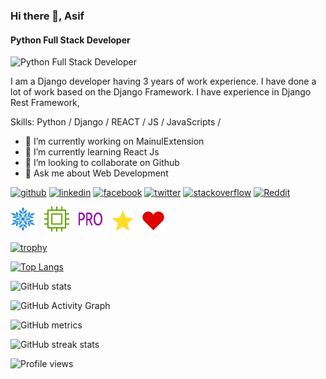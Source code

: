 ### Hi there 👋, Asif
#### Python Full Stack Developer
![Python Full Stack Developer](https://arturssmirnovs.github.io/github-profile-readme-generator/images/banner.png)

I am a Django developer having 3 years of work experience. I have done a lot of work based on the Django Framework. I have experience in Django Rest Framework,

Skills: Python / Django / REACT / JS / JavaScripts / 

- 🔭 I’m currently working on MainulExtension 
- 🌱 I’m currently learning React Js 
- 👯 I’m looking to collaborate on Github 
- 💬 Ask me about Web Development 


[<img src='https://cdn.jsdelivr.net/npm/simple-icons@3.0.1/icons/github.svg' alt='github' height='40'>](https://github.com/https://github.com/AsiF-Py)  [<img src='https://cdn.jsdelivr.net/npm/simple-icons@3.0.1/icons/linkedin.svg' alt='linkedin' height='40'>](https://www.linkedin.com/in/https://www.linkedin.com/in/muhammad-asif-320263214//)  [<img src='https://cdn.jsdelivr.net/npm/simple-icons@3.0.1/icons/facebook.svg' alt='facebook' height='40'>](https://www.facebook.com/https://www.facebook.com/Asif115204)  [<img src='https://cdn.jsdelivr.net/npm/simple-icons@3.0.1/icons/twitter.svg' alt='twitter' height='40'>](https://twitter.com/https://twitter.com/Asif115204)  [<img src='https://cdn.jsdelivr.net/npm/simple-icons@3.0.1/icons/stackoverflow.svg' alt='stackoverflow' height='40'>](https://stackoverflow.com/users/https://stackoverflow.com/users/13411217/asif)  [<img src='https://cdn.jsdelivr.net/npm/simple-icons@3.0.1/icons/reddit.svg' alt='Reddit' height='40'>](https://www.reddit.com/user/https://www.reddit.com/user/Asif1152)  

<a href='https://archiveprogram.github.com/'><img src='https://raw.githubusercontent.com/acervenky/animated-github-badges/master/assets/acbadge.gif' width='40' height='40'></a> <a href='https://docs.github.com/en/developers'><img src='https://raw.githubusercontent.com/acervenky/animated-github-badges/master/assets/devbadge.gif' width='40' height='40'></a> <a href='https://github.com/pricing'><img src='https://raw.githubusercontent.com/acervenky/animated-github-badges/master/assets/pro.gif' width='40' height='40'></a> <a href='https://stars.github.com/'><img src='https://raw.githubusercontent.com/acervenky/animated-github-badges/master/assets/starbadge.gif' width='35' height='35'></a> <a href='https://docs.github.com/en/github/supporting-the-open-source-community-with-github-sponsors'><img src='https://raw.githubusercontent.com/acervenky/animated-github-badges/master/assets/sponsorbadge.gif' width='35' height='35'></a> 

[![trophy](https://github-profile-trophy.vercel.app/?username=https://github.com/AsiF-Py)](https://github.com/ryo-ma/github-profile-trophy)

[![Top Langs](https://github-readme-stats.vercel.app/api/top-langs/?username=https://github.com/AsiF-Py)](https://github.com/anuraghazra/github-readme-stats)

![GitHub stats](https://github-readme-stats.vercel.app/api?username=https://github.com/AsiF-Py&show_icons=true&count_private=true)  

![GitHub Activity Graph](https://activity-graph.herokuapp.com/graph?username=https://github.com/AsiF-Py)  

![GitHub metrics](https://metrics.lecoq.io/https://github.com/AsiF-Py)  

![GitHub streak stats](https://streak-stats.demolab.com/?user=https://github.com/AsiF-Py)  

![Profile views](https://gpvc.arturio.dev/https://github.com/AsiF-Py)  
